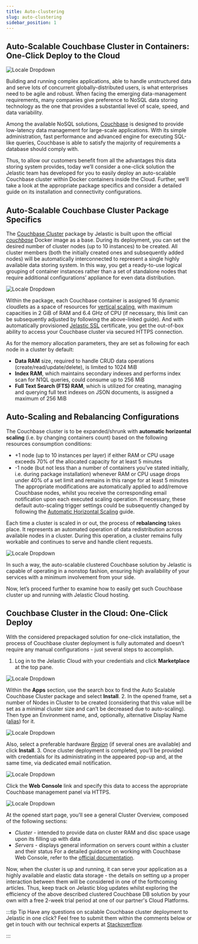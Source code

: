 ```yaml
---
title: Auto-clustering
slug: auto-clustering
sidebar_position: 1
---
```


## Auto-Scalable Couchbase Cluster in Containers: One-Click Deploy to the Cloud

<div style={{
    display: 'grid',
    gridTemplateColumns: '0.15fr 1fr',
    gridGap: '15px'
}}>
<div>

![Locale Dropdown](./img/Auto-Clustering/couchbase.png)

</div>

<div>

Building and running complex applications, able to handle unstructured data and serve lots of concurrent globally-distributed users, is what enterprises need to be agile and robust. When facing the emerging data-management requirements, many companies give preference to NoSQL data storing technology as the one that provides a substantial level of scale, speed, and data variability.

</div>

</div>

Among the available NoSQL solutions, [Couchbase](https://www.couchbase.com/?_gl=1%2A1ya143w%2A_gcl_au%2AMTkyNTQ2Mjk4Ny4xNjk0OTczMzMx) is designed to provide low-latency data management for large-scale applications. With its simple administration, fast performance and advanced engine for executing SQL-like queries, Couchbase is able to satisfy the majority of requirements a database should comply with.

Thus, to allow our customers benefit from all the advantages this data storing system provides, today we’ll consider a one-click solution the Jelastic team has developed for you to easily deploy an auto-scalable Couchbase cluster within Docker containers inside the Cloud. Further, we’ll take a look at the appropriate package specifics and consider a detailed guide on its installation and connectivity configurations.

## Auto-Scalable Couchbase Cluster Package Specifics

The [Couchbase Cluster](https://github.com/jelastic-jps/couchbase?utm_source=blog-couchbase&_gl=1*1ya143w*_gcl_au*MTkyNTQ2Mjk4Ny4xNjk0OTczMzMx) package by Jelastic is built upon the official _[couchbase](https://hub.docker.com/_/couchbase/?_gl=1*1ya143w*\_gcl_au\*MTkyNTQ2Mjk4Ny4xNjk0OTczMzMx)_ Docker image as a base. During its deployment, you can set the desired number of cluster nodes (up to 10 instances) to be created. All cluster members (both the initially created ones and subsequently added nodes) will be automatically interconnected to represent a single highly available data storing system. In this way, you get a ready-to-use logical grouping of container instances rather than a set of standalone nodes that require additional configurations’ appliance for even data distribution.

<div style={{
    display:'flex',
    justifyContent: 'center',
    margin: '0 0 1rem 0'
}}>

![Locale Dropdown](./img/Auto-Clustering/couchbase-server-cluster.png)

</div>

Within the package, each Couchbase container is assigned 16 dynamic cloudlets as a space of resources for [vertical scaling](http://localhost:3000/docs/application-setting/scaling-and-clustering/automatic-vertical-scaling#automatic-vertical-scaling), with maximum capacities in 2 GiB of RAM and 6.4 GHz of CPU (if necessary, this limit can be subsequently adjusted by following the above-linked guide). And with automatically provisioned [Jelastic SSL](http://localhost:3000/docs/application-setting/ssl/built-in-ssl#built-in-ssl-certificates) certificate, you get the out-of-box ability to access your Couchbase cluster via secured HTTPS connection.

As for the memory allocation parameters, they are set as following for each node in a cluster by default:

- **Data RAM** size, required to handle CRUD data operations (create/read/update/delete), is limited to 1024 MiB
- **Index RAM**, which maintains secondary indexes and performs index scan for N1QL queries, could consume up to 256 MiB
- **Full Text Search (FTS) RAM**, which is utilized for creating, managing and querying full text indexes on JSON documents, is assigned a maximum of 256 MiB

## Auto-Scaling and Rebalancing Configurations

The Couchbase cluster is to be expanded/shrunk with **automatic horizontal scaling** (i.e. by changing containers count) based on the following resources consumption conditions:

- +1 node (up to 10 instances per layer) if either RAM or CPU usage exceeds 70% of the allocated capacity for at least 5 minutes
- -1 node (but not less than a number of containers you’ve stated initially, i.e. during package installation) whenever RAM or CPU usage drops under 40% of a set limit and remains in this range for at least 5 minutes
  The appropriate modifications are automatically applied to add/remove Couchbase nodes, whilst you receive the corresponding email notification upon each executed scaling operation. If necessary, these default auto-scaling trigger settings could be subsequently changed by following the [Automatic Horizontal Scaling](http://localhost:3000/docs/application-setting/scaling-and-clustering/automatic-horizontal-scaling#automatic-horizontal-scaling) guide.

Each time a cluster is scaled in or out, the process of **rebalancing** takes place. It represents an automated operation of data redistribution across available nodes in a cluster. During this operation, a cluster remains fully workable and continues to serve and handle client requests.

<div style={{
    display:'flex',
    justifyContent: 'center',
    margin: '0 0 1rem 0'
}}>

![Locale Dropdown](./img/Auto-Clustering/couchbase-rebalancing1-1024x301.png)

</div>

In such a way, the auto-scalable clustered Couchbase solution by Jelastic is capable of operating in a nonstop fashion, ensuring high availability of your services with a minimum involvement from your side.

Now, let’s proceed further to examine how to easily get such Couchbase cluster up and running with Jelastic Cloud hosting.

## Couchbase Cluster in the Cloud: One-Click Deploy

With the considered prepackaged solution for one-click installation, the process of Couchbase cluster deployment is fully automated and doesn’t require any manual configurations - just several steps to accomplish.

1. Log in to the Jelastic Cloud with your credentials and click **Marketplace** at the top pane.

<div style={{
    display:'flex',
    justifyContent: 'center',
    margin: '0 0 1rem 0'
}}>

![Locale Dropdown](./img/Auto-Clustering/install-couchbase.png)

</div>

Within the **Apps** section, use the search box to find the Auto Scalable Couchbase Cluster package and select **Install**. 2. In the opened frame, set a number of Nodes in Cluster to be created (considering that this value will be set as a minimal cluster size and can’t be decreased due to auto-scaling). Then type an Environment name, and, optionally, alternative Display Name ([alias](/docs/environment-management/environment-aliases)) for it.

<div style={{
    display:'flex',
    justifyContent: 'center',
    margin: '0 0 1rem 0'
}}>

![Locale Dropdown](./img/Auto-Clustering/autoscalable-couchbase-cluster.png)

</div>

Also, select a preferable hardware _[Region](http://localhost:3000/docs/environment-management/environment-regions/choosing-a-region#environment-regions)_ (if several ones are available) and click **Install**. 3. Once cluster deployment is completed, you’ll be provided with credentials for its administrating in the appeared pop-up and, at the same time, via dedicated email notification.

<div style={{
    display:'flex',
    justifyContent: 'center',
    margin: '0 0 1rem 0'
}}>

![Locale Dropdown](./img/Auto-Clustering/deploy-couchbase.png)

</div>

Click the **Web Console** link and specify this data to access the appropriate Couchbase management panel via HTTPS.

<div style={{
    display:'flex',
    justifyContent: 'center',
    margin: '0 0 1rem 0'
}}>

![Locale Dropdown](./img/Auto-Clustering/couchbase-management-panel.png)

</div>

At the opened start page, you’ll see a general Cluster Overview, composed of the following sections:

- _Cluster_ - intended to provide data on cluster RAM and disc space usage upon its filling up with data
- _Servers_ - displays general information on servers count within a cluster and their status
  For a detailed guidance on working with Couchbase Web Console, refer to the [official documentation](https://docs.couchbase.com/server/current/introduction/intro.html?_gl=1*1t80js0*_gcl_au*MTkyNTQ2Mjk4Ny4xNjk0OTczMzMx).

Now, when the cluster is up and running, it can serve your application as a highly available and elastic data storage - the details on setting up a proper interaction between them will be considered in one of the forthcoming articles. Thus, keep track on Jelastic blog updates whilst exploring the efficiency of the above described clustered Couchbase DB solution by your own with a free 2-week trial period at one of our partner's Cloud Platforms.

:::tip Tip
Have any questions on scalable Couchbase cluster deployment to Jelastic in one click? Feel free to submit them within the comments below or get in touch with our technical experts at [Stackoverflow](https://stackoverflow.com/questions/tagged/jelastic?_gl=1*1t80js0*_gcl_au*MTkyNTQ2Mjk4Ny4xNjk0OTczMzMx).

:::
